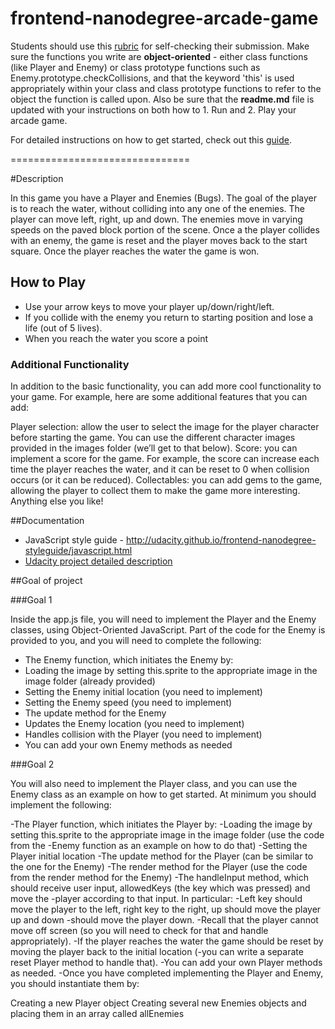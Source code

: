 frontend-nanodegree-arcade-game
===============================

Students should use this [rubric](https://review.udacity.com/#!/projects/2696458597/rubric) for self-checking their submission. Make sure the functions you write are **object-oriented** - either class functions (like Player and Enemy) or class prototype functions such as Enemy.prototype.checkCollisions, and that the keyword 'this' is used appropriately within your class and class prototype functions to refer to the object the function is called upon. Also be sure that the **readme.md** file is updated with your instructions on both how to 1. Run and 2. Play your arcade game.

For detailed instructions on how to get started, check out this [guide](https://docs.google.com/document/d/1v01aScPjSWCCWQLIpFqvg3-vXLH2e8_SZQKC8jNO0Dc/pub?embedded=true).


===============================


#Description

In this game you have a Player and Enemies (Bugs). The goal of the player is to reach the water, without colliding into any one of the enemies. The player can move left, right, up and down. The enemies move in varying speeds on the paved block portion of the scene. Once a the player collides with an enemy, the game is reset and the player moves back to the start square. Once the player reaches the water the game is won.

## How to Play
  * Use your arrow keys to move your player up/down/right/left.
  * If you collide with the enemy you return to starting position and lose a life (out of 5 lives).
  * When you reach the water you score a point



### Additional Functionality

In addition to the basic functionality, you can add more cool functionality to your game. For example, here are some additional features that you can add:

Player selection: allow the user to select the image for the player character before starting the game. You can use the different character images provided in the images folder (we’ll get to that below).
Score: you can implement a score for the game. For example, the score can increase each time the player reaches the water, and it can be reset to 0 when collision occurs (or it can be reduced).
Collectables: you can add gems to the game, allowing the player to collect them to make the game more interesting.
Anything else you like!

##Documentation

  * JavaScript style guide - http://udacity.github.io/frontend-nanodegree-styleguide/javascript.html
  * <a href="https://docs.google.com/document d/1v01aScPjSWCCWQLIpFqvg3-vXLH2e8_SZQKC8jNO0Dc/pub">Udacity project detailed description</a>

##Goal of project

###Goal 1

Inside the app.js file, you will need to implement the Player and the Enemy classes, using Object-Oriented JavaScript. Part of the code for the Enemy is provided to you, and you will need to complete the following:

- The Enemy function, which initiates the Enemy by:
- Loading the image by setting this.sprite to the appropriate image in the image folder (already provided)
- Setting the Enemy initial location (you need to implement)
- Setting the Enemy speed (you need to implement)
- The update method for the Enemy
- Updates the Enemy location (you need to implement)
- Handles collision with the Player (you need to implement)
- You can add your own Enemy methods as needed

###Goal 2

You will also need to implement the Player class, and you can use the Enemy class as an example on how to get started. At minimum you should implement the following:

-The Player function, which initiates the Player by:
-Loading the image by setting this.sprite to the appropriate image in the image folder (use the code from the -Enemy function as an example on how to do that)
-Setting the Player initial location
-The update method for the Player (can be similar to the one for the Enemy)
-The render method for the Player (use the code from the render method for the Enemy)
-The handleInput method, which should receive user input, allowedKeys (the key which was pressed) and move the -player according to that input. In particular:
  -Left key should move the player to the left, right key to the right, up should move the player up and down   -should move the player down.
  -Recall that the player cannot move off screen (so you will need to check for that and handle appropriately).
  -If the player reaches the water the game should be reset by moving the player back to the initial location   (-you can write a separate reset Player method to handle that).
  -You can add your own Player methods as needed.
  -Once you have completed implementing the Player and Enemy, you should instantiate them by:

Creating a new Player object
Creating several new Enemies objects and placing them in an array called allEnemies

